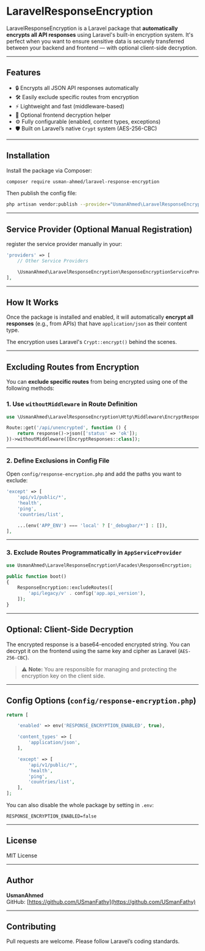
# LaravelResponseEncryption

LaravelResponseEncryption is a Laravel package that **automatically encrypts all API responses** using Laravel's built-in encryption system. It's perfect when you want to ensure sensitive data is securely transferred between your backend and frontend — with optional client-side decryption.

---

## Features

- 🔒 Encrypts all JSON API responses automatically
- 🛠 Easily exclude specific routes from encryption
- ⚡ Lightweight and fast (middleware-based)
- 🔄 Optional frontend decryption helper
- ⚙️ Fully configurable (enabled, content types, exceptions)
- 🛡️ Built on Laravel’s native `Crypt` system (AES-256-CBC)

---

## Installation

Install the package via Composer:

```bash
composer require usman-ahmed/laravel-response-encryption
```

Then publish the config file:

```bash
php artisan vendor:publish --provider="UsmanAhmed\LaravelResponseEncryption\ResponseEncryptionServiceProvider" --tag=response-encryption-config --force
```

---
## Service Provider (Optional Manual Registration)

register the service provider manually in your:

```php
'providers' => [
    // Other Service Providers

    \UsmanAhmed\LaravelResponseEncryption\ResponseEncryptionServiceProvider::class,
],
```

---

## How It Works

Once the package is installed and enabled, it will automatically **encrypt all responses** (e.g., from APIs) that have `application/json` as their content type.

The encryption uses Laravel's `Crypt::encrypt()` behind the scenes.

---

## Excluding Routes from Encryption

You can **exclude specific routes** from being encrypted using one of the following methods:

### 1. Use `withoutMiddleware` in Route Definition

```php
use \UsmanAhmed\LaravelResponseEncryption\Http\Middleware\EncryptResponses;

Route::get('/api/unencrypted', function () {
    return response()->json(['status' => 'ok']);
})->withoutMiddleware([EncryptResponses::class]);
```

---

### 2. Define Exclusions in Config File

Open `config/response-encryption.php` and add the paths you want to exclude:

```php
'except' => [
    'api/v1/public/*',
    'health',
    'ping',
    'countries/list',

    ...(env('APP_ENV') === 'local' ? ['_debugbar/*'] : []),
],
```

---

### 3. Exclude Routes Programmatically in `AppServiceProvider`

```php
use UsmanAhmed\LaravelResponseEncryption\Facades\ResponseEncryption;

public function boot()
{
    ResponseEncryption::excludeRoutes([
        'api/legacy/v' . config('app.api_version'),
    ]);
}
```

---

## Optional: Client-Side Decryption

The encrypted response is a base64-encoded encrypted string. You can decrypt it on the frontend using the same key and cipher as Laravel (`AES-256-CBC`).

> ⚠️ **Note:** You are responsible for managing and protecting the encryption key on the client side.

---

## Config Options (`config/response-encryption.php`)

```php
return [

    'enabled' => env('RESPONSE_ENCRYPTION_ENABLED', true),

    'content_types' => [
        'application/json',
    ],

    'except' => [
        'api/v1/public/*',
        'health',
        'ping',
        'countries/list',
    ],
];
```

You can also disable the whole package by setting in `.env`:

```env
RESPONSE_ENCRYPTION_ENABLED=false
```

---

## License

MIT License

---

## Author

**UsmanAhmed**  
GitHub: [https://github.com/USmanFathy](https://github.com/USmanFathy)

---

## Contributing

Pull requests are welcome. Please follow Laravel’s coding standards.
